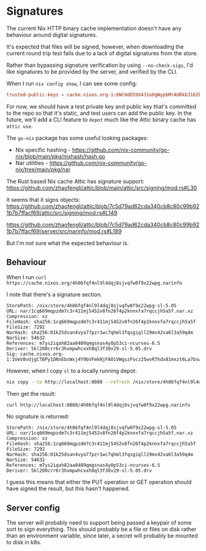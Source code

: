# Signatures

The current Nix HTTP binary cache implementation doesn't have any behaviour around digital signatures.

It's expected that files will be signed, however, when downloading the current round trip test fails due to a lack of digital signatures from the store.

Rather than bypassing signature verification by using `--no-check-sigs`, I'd like signatures to be provided by the server, and verified by the CLI.

When I run `nix config show`, I can see some config:

```toml
trusted-public-keys = cache.nixos.org-1:6NCHdD59X431o0gWypbMrAURkbJ16ZPMQFGspcDShjY= cache.flakehub.com-3:hJuILl5sVK4iKm86JzgdXW12Y2Hwd5G07qKtHTOcDCM= cache.flakehub.com-4:Asi8qIv291s0aYLyH6IOnr5Kf6+OF14WVjkE6t3xMio= cache.flakehub.com-5:zB96CRlL7tiPtzA9/WKyPkp3A2vqxqgdgyTVNGShPDU= cache.flakehub.com-6:W4EGFwAGgBj3he7c5fNh9NkOXw0PUVaxygCVKeuvaqU= cache.flakehub.com-7:mvxJ2DZVHn/kRxlIaxYNMuDG1OvMckZu32um1TadOR8= cache.flakehub.com-8:moO+OVS0mnTjBTcOUh2kYLQEd59ExzyoW1QgQ8XAARQ= cache.flakehub.com-9:wChaSeTI6TeCuV/Sg2513ZIM9i0qJaYsF+lZCXg0J6o= cache.flakehub.com-10:2GqeNlIp6AKp4EF2MVbE1kBOp9iBSyo0UPR9KoR0o1Y=
```

For now, we should have a test private key and public key that's committed to the repo so that it's static, and test users can add the public key. In the future, we'll add a CLI feature to `depot` much like the Attic binary cache has `attic use`.

The `go-nix` package has some useful looking packages:

- Nix specific hashing - https://github.com/nix-community/go-nix/blob/main/pkg/nixhash/hash.go
- Nar utilities - https://github.com/nix-community/go-nix/tree/main/pkg/nar

The Rust based Nix cache Attic has signature support: https://github.com/zhaofengli/attic/blob/main/attic/src/signing/mod.rs#L30

It seems that it signs objects: https://github.com/zhaofengli/attic/blob/7c5d79ad62cda340cb8c80c99b921b7b7ffacf69/attic/src/signing/mod.rs#L149

https://github.com/zhaofengli/attic/blob/7c5d79ad62cda340cb8c80c99b921b7b7ffacf69/server/src/narinfo/mod.rs#L189

But I'm not sure what the expected behaviour is.

## Behaviour

When I run `curl https://cache.nixos.org/4h86fqf4nl9l4dqj8sjvqfw0f9x22wpg.narinfo`

I note that there's a signature section.

```narinfo
StorePath: /nix/store/4h86fqf4nl9l4dqj8sjvqfw0f9x22wpg-sl-5.05
URL: nar/1cq669mqpzdm7c3r411mj5452v8fn26f4p2knnxfa7rqccjh5a5f.nar.xz
Compression: xz
FileHash: sha256:1cq669mqpzdm7c3r411mj5452v8fn26f4p2knnxfa7rqccjh5a5f
FileSize: 7292
NarHash: sha256:01k25dsan4vya77pzr1wc7qhml3fqsgiqll29mv42va6l3a59q4m
NarSize: 54632
References: m7ys2iqah82aa0409qmgsnas4y0p53ci-ncurses-6.5
Deriver: 5kl200crr6r3hxmpwhcxxh8ql3f30v29-sl-5.05.drv
Sig: cache.nixos.org-1:1UeV8vUjgCTBPy1DNxEbsWxj4Y9bVFmkNjFAOiVWgszFocz25wvR7hdx81mxzt6La7bswWBHKFLubmpm4h4iBA==
```

However, when I copy `sl` to a locally running depot:

```bash
nix copy --to http://localhost:8080 --refresh /nix/store/4h86fqf4nl9l4dqj8sjvqfw0f9x22wpg-sl-5.05
```

Then get the result:

```bash
curl http://localhost:8080/4h86fqf4nl9l4dqj8sjvqfw0f9x22wpg.narinfo
```

No signature is returned:

```narinfo
StorePath: /nix/store/4h86fqf4nl9l4dqj8sjvqfw0f9x22wpg-sl-5.05
URL: nar/1cq669mqpzdm7c3r411mj5452v8fn26f4p2knnxfa7rqccjh5a5f.nar.xz
Compression: xz
FileHash: sha256:1cq669mqpzdm7c3r411mj5452v8fn26f4p2knnxfa7rqccjh5a5f
FileSize: 7292
NarHash: sha256:01k25dsan4vya77pzr1wc7qhml3fqsgiqll29mv42va6l3a59q4m
NarSize: 54632
References: m7ys2iqah82aa0409qmgsnas4y0p53ci-ncurses-6.5
Deriver: 5kl200crr6r3hxmpwhcxxh8ql3f30v29-sl-5.05.drv
```

I guess this means that either the PUT operation or GET operation should have signed the result, but this hasn't happened.

## Server config

The server will probably need to support being passed a keypair of some sort to sign everything. This should probably be a file or files on disk rather than an environment variable, since later, a secret will probably be mounted to disk in k8s.